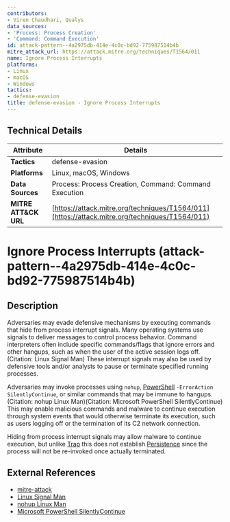 ```yaml
---
contributors:
- Viren Chaudhari, Qualys
data_sources:
- 'Process: Process Creation'
- 'Command: Command Execution'
id: attack-pattern--4a2975db-414e-4c0c-bd92-775987514b4b
mitre_attack_url: https://attack.mitre.org/techniques/T1564/011
name: Ignore Process Interrupts
platforms:
- Linux
- macOS
- Windows
tactics:
- defense-evasion
title: defense-evasion - Ignore Process Interrupts
---
```


## Technical Details

| Attribute | Details |
|-----------|----------|
| **Tactics** | defense-evasion |
| **Platforms** | Linux, macOS, Windows |
| **Data Sources** | Process: Process Creation, Command: Command Execution |
| **MITRE ATT&CK URL** | [https://attack.mitre.org/techniques/T1564/011](https://attack.mitre.org/techniques/T1564/011) |

# Ignore Process Interrupts (attack-pattern--4a2975db-414e-4c0c-bd92-775987514b4b)

## Description
Adversaries may evade defensive mechanisms by executing commands that hide from process interrupt signals. Many operating systems use signals to deliver messages to control process behavior. Command interpreters often include specific commands/flags that ignore errors and other hangups, such as when the user of the active session logs off.(Citation: Linux Signal Man)  These interrupt signals may also be used by defensive tools and/or analysts to pause or terminate specified running processes. 

Adversaries may invoke processes using `nohup`, [PowerShell](https://attack.mitre.org/techniques/T1059/001) `-ErrorAction SilentlyContinue`, or similar commands that may be immune to hangups.(Citation: nohup Linux Man)(Citation: Microsoft PowerShell SilentlyContinue) This may enable malicious commands and malware to continue execution through system events that would otherwise terminate its execution, such as users logging off or the termination of its C2 network connection.

Hiding from process interrupt signals may allow malware to continue execution, but unlike [Trap](https://attack.mitre.org/techniques/T1546/005) this does not establish [Persistence](https://attack.mitre.org/tactics/TA0003) since the process will not be re-invoked once actually terminated.

## External References
- [mitre-attack](https://attack.mitre.org/techniques/T1564/011)
- [Linux Signal Man](https://man7.org/linux/man-pages/man7/signal.7.html)
- [nohup Linux Man](https://linux.die.net/man/1/nohup)
- [Microsoft PowerShell SilentlyContinue](https://learn.microsoft.com/powershell/module/microsoft.powershell.core/about/about_preference_variables?view=powershell-7.3#debugpreference)
